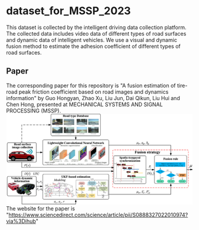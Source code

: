 # dataset_for_MSSP_2023
This dataset is collected by the intelligent driving data collection platform. The collected data includes video data of different types of road surfaces and dynamic data of intelligent vehicles. We use a visual and dynamic fusion method to estimate the adhesion coefficient of different types of road surfaces.

## Paper
The corresponding paper for this repository is "A fusion estimation of tire-road peak friction coefficient based on road images and dynamics information" by Guo Hongyan, Zhao Xu, Liu Jun, Dai Qikun, Liu Hui and Chen Hong, presented at MECHANICAL SYSTEMS AND SIGNAL PROCESSING (MSSP). 
![The structure of the paper](https://github.com/jialin-li99/dataset_for_MSSP_2023/blob/main/architecture.jpg)
The website for the paper is "https://www.sciencedirect.com/science/article/pii/S0888327022010974?via%3Dihub"
